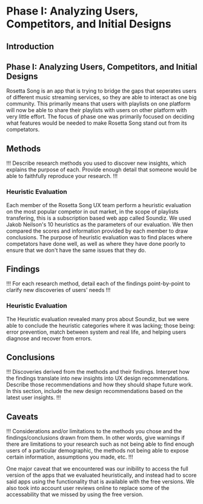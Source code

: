 # Phase I: Analyzing Users, Competitors, and Initial Designs

## Introduction
## Phase I: Analyzing Users, Competitors, and Initial Designs
Rosetta Song is an app that is trying to bridge the gaps that seperates users of different music streaming services, so they are able to interact as one big community.  This primarily means that users with playlists on one platform will now be able to share their playlists with users on other platform with very little effort.  The focus of phase one was primarily focused on deciding what features would be needed to make Rosetta Song stand out from its competators.

## Methods

!!! Describe research methods you used to discover new insights, which explains the purpose of each. Provide enough detail that someone would be able to faithfully reproduce your research. !!!

### Heuristic Evaluation
Each member of the Rosetta Song UX team perform a heuristic evaluation on the most popular competor in out market, in the scope of playlists transfering, this is a subscription based web app called Soundiz.  We used Jakob Neilson's 10 heuristics as the parameters of our evaluation. We then compared the scores and information provided by each member to draw conclusions. The purpose of heuristic evaluation was to find places where competators have done well, as well as where they have done poorly to ensure that we don't have the same issues that they do.



## Findings

!!! For each research method, detail each of the findings point-by-point to clarify new discoveries of users' needs !!!

### Heuristic Evaluation
The Heuristic evaluation revealed many pros about Soundiz, but we were able to conclude the heuristic categories where it was lacking; those being: error prevention, match between system and real life, and helping users diagnose and recover from errors.

## Conclusions

!!! Discoveries derived from the methods and their findings. Interpret how the findings translate into new insights into UX design recommendations. Describe those recommendations and how they should shape future work. In this section, include the new design recommendations based on the latest user insights. !!!

## Caveats

!!! Considerations and/or limitations to the methods you chose and the findings/conclusions drawn from them. In other words, give warnings if there are limitations to your research such as not being able to find enough users of a particular demographic, the methods not being able to expose certain information, assumptions you made, etc. !!!

One major caveat that we encountered was our inibility to access the full version of the apps that we evaluated heuristically, and instead had to score said apps using the functionality that is available with the free versions.  We also took into account user reviews online to replace some of the accessability that we missed by using the free version.
